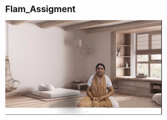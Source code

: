# Flam_Assigment
![Final_image.jpeg:](https://github.com/Abhiudai12/Flam_Assigment/blob/main/Abhi_AIedit.jpeg)

